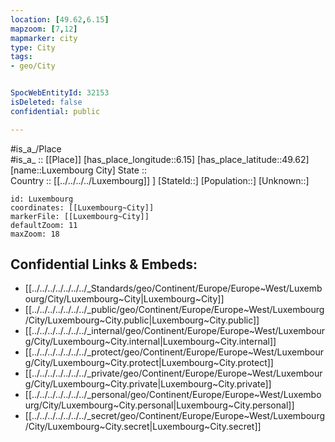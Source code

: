 ```yaml
---
location: [49.62,6.15] 
mapzoom: [7,12] 
mapmarker: city 
type: City
tags:
- geo/City


SpocWebEntityId: 32153
isDeleted: false
confidential: public

---
```

#is_a_/Place  
#is_a_ :: [[Place]] 
[has_place_longitude::6.15] 
[has_place_latitude::49.62] 
[name::Luxembourg City] 
State ::  
Country :: [[../../../../Luxembourg]] ] 
[StateId::] 
[Population::] 
[Unknown::] 


```leaflet
id: Luxembourg
coordinates: [[Luxembourg~City]] 
markerFile: [[Luxembourg~City]] 
defaultZoom: 11 
maxZoom: 18
```


## Confidential Links & Embeds: 
- [[../../../../../../../_Standards/geo/Continent/Europe/Europe~West/Luxembourg/City/Luxembourg~City|Luxembourg~City]] 
- [[../../../../../../../_public/geo/Continent/Europe/Europe~West/Luxembourg/City/Luxembourg~City.public|Luxembourg~City.public]] 
- [[../../../../../../../_internal/geo/Continent/Europe/Europe~West/Luxembourg/City/Luxembourg~City.internal|Luxembourg~City.internal]] 
- [[../../../../../../../_protect/geo/Continent/Europe/Europe~West/Luxembourg/City/Luxembourg~City.protect|Luxembourg~City.protect]] 
- [[../../../../../../../_private/geo/Continent/Europe/Europe~West/Luxembourg/City/Luxembourg~City.private|Luxembourg~City.private]] 
- [[../../../../../../../_personal/geo/Continent/Europe/Europe~West/Luxembourg/City/Luxembourg~City.personal|Luxembourg~City.personal]] 
- [[../../../../../../../_secret/geo/Continent/Europe/Europe~West/Luxembourg/City/Luxembourg~City.secret|Luxembourg~City.secret]] 
